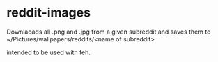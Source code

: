 # reddit-images
Downlaoads all .png and .jpg from a given subreddit and saves them to ~/Pictures/wallpapers/reddits/&lt;name of subreddit>

intended to be used with feh.
